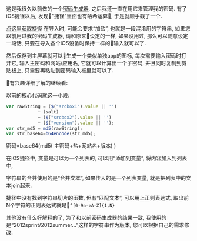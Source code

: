 <!--
.. title: MD5密码生成器的iOS捷径版本
.. slug: MD5-pwd-creator-iOS-shortcut
.. date: 2018-10-20 12:00:00 UTC+08:00
.. tags: lifescience
.. category: lifescience
.. link:
.. description:
.. type: text
-->

这是我很久以前做的一个[密码生成器](https://github.com/goldengrape/md5-password-creator), 之后我还一直在用它来管理我的密码. 有了iOS捷径以后, 发现“捷径”里面也有哈希运算, 于是就顺手戳了一个.

[点这里获取捷径](https://www.icloud.com/shortcuts/d65bc3750eae4925b0faaf9a81333671)
在导入时, 可能会要求“加盐”, 也就是一段混淆用的字符串, 如果您以前用过我的密码生成器, 请和原来设定的一样, 如果没用过, 那么可以随意设定一段话, 只要在导入各个iOS设备时保持一样的输入就可以了.

然后保存到主屏幕就可以生成一个类似单独app的图标, 每次需要输入密码时打开它, 输入主密码和网站/应用名, 它就可以计算出一个子密码, 并且同时复制到剪贴板上, 只需要再粘贴到密码输入框里就可以了.

有兴趣详细了解的继续看:
<!-- TEASER_END -->

以前的核心代码就这一小段:
```javascript
var rawString = ($("srcbox1").value || '')
			+ (salt)
			+ ($("srcbox2").value || '')
			+ ($("version").value || '');
var str_md5 = md5(rawString);
var str_base64=b64encode(str_md5);
```

密码=base64(md5( 主密码+盐+网站名+版本) )

在iOS捷径中, 变量是可以为一个列表的, 可以用“添加到变量”, 将内容加入到列表中,

字符串的合并使用的是“合并文本”, 如果传入的是一个列表变量, 就是把列表中的文本join起来.

捷径中没有找到字符串切片的函数, 但有“匹配文本”, 可以用上正则表达式, 取出前N个字符的正则表达式就是```^[0-9a-zA-Z]{1,N}```

其他没有什么好解释的了, 为了和以前密码生成器的结果一致, 我使用的是“2012sprint/2012summer...”这样的字符串作为版本, 您可以根据自己的需求修改.
